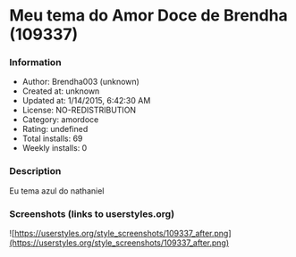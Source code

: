 # Meu tema do Amor Doce de Brendha (109337)

### Information
- Author: Brendha003 (unknown)
- Created at: unknown
- Updated at: 1/14/2015, 6:42:30 AM
- License: NO-REDISTRIBUTION
- Category: amordoce
- Rating: undefined
- Total installs: 69
- Weekly installs: 0


### Description
Eu tema azul do nathaniel


### Screenshots (links to userstyles.org)
![https://userstyles.org/style_screenshots/109337_after.png](https://userstyles.org/style_screenshots/109337_after.png)


